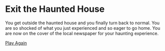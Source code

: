 # Exit the Haunted House  
You get outside the haunted house and you finally turn back to normal. You are so shocked of what you just experienced and so eager to go home. You are now on the cover of the local newspaper for your haunting experience. 

[Play Again](live-die.md)  